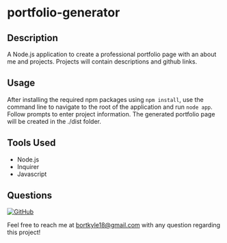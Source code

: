 # portfolio-generator

## Description 

A Node.js application to create a professional portfolio page with an about me and projects. Projects will contain descriptions and github links.

## Usage

After installing the required npm packages using ``npm install``, use the command line to navigate to the root of the application and run ``node app``. Follow prompts to enter project information. The generated portfolio page will be created in the ./dist folder.


## Tools Used

- Node.js
- Inquirer
- Javascript

## Questions

[![GitHub](https://img.shields.io/badge/My%20GitHub-Click%20Here!-blueviolet?style=plastic&logo=GitHub)](https://github.com/bortkyle18) 

Feel free to reach me at bortkyle18@gmail.com with any question regarding this project!
